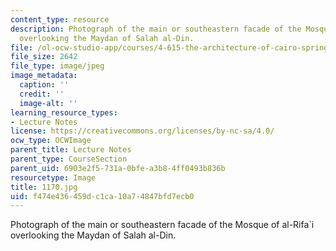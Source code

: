 ```yaml
---
content_type: resource
description: Photograph of the main or southeastern facade of the Mosque of al-Rifa`i
  overlooking the Maydan of Salah al-Din.
file: /ol-ocw-studio-app/courses/4-615-the-architecture-of-cairo-spring-2002/f474e436459dc1ca10a74847bfd7ecb0_1170.jpg
file_size: 2642
file_type: image/jpeg
image_metadata:
  caption: ''
  credit: ''
  image-alt: ''
learning_resource_types:
- Lecture Notes
license: https://creativecommons.org/licenses/by-nc-sa/4.0/
ocw_type: OCWImage
parent_title: Lecture Notes
parent_type: CourseSection
parent_uid: 6903e2f5-731a-0bfe-a3b8-4ff0493b836b
resourcetype: Image
title: 1170.jpg
uid: f474e436-459d-c1ca-10a7-4847bfd7ecb0
---
```

Photograph of the main or southeastern facade of the Mosque of al-Rifa`i overlooking the Maydan of Salah al-Din.